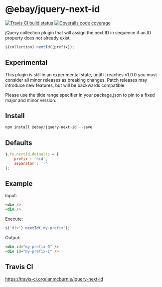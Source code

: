 # @ebay/jquery-next-id

<p>
    <a href="https://travis-ci.org/ianmcburnie/jquery-next-id"><img src="https://api.travis-ci.org/ianmcburnie/jquery-next-id.svg?branch=master" alt="Travis CI build status" /></a>
    <a href="https://coveralls.io/github/ianmcburnie/jquery-next-id?branch=master"><img src="https://s3.amazonaws.com/assets.coveralls.io/badges/coveralls_unknown.svg" alt="Coveralls code coverage" /></a>
</p>

jQuery collection plugin that will assign the next ID in sequence if an ID property does not already exist.

```js
$(collection).nextId([prefix]);
```

## Experimental

This plugin is still in an experimental state, until it reaches v1.0.0 you must consider all minor releases as breaking changes. Patch releases may introduce new features, but will be backwards compatible.

Please use the tilde range specifier in your package.json to pin to a fixed major and minor version.

## Install

```js
npm install @ebay/jquery-next-id --save
```

## Defaults

```js
$.fn.nextId.defaults = {
    prefix : 'nid',
    separator : '-'
};
```

## Example

Input:

```html
<div />
<div />
```

Execute:

```js
$('div').nextId('my-prefix');
```

Output:

```html
<div id="my-prefix-0" />
<div id="my-prefix-1" />
```

## Travis CI

https://travis-ci.org/ianmcburnie/jquery-next-id
